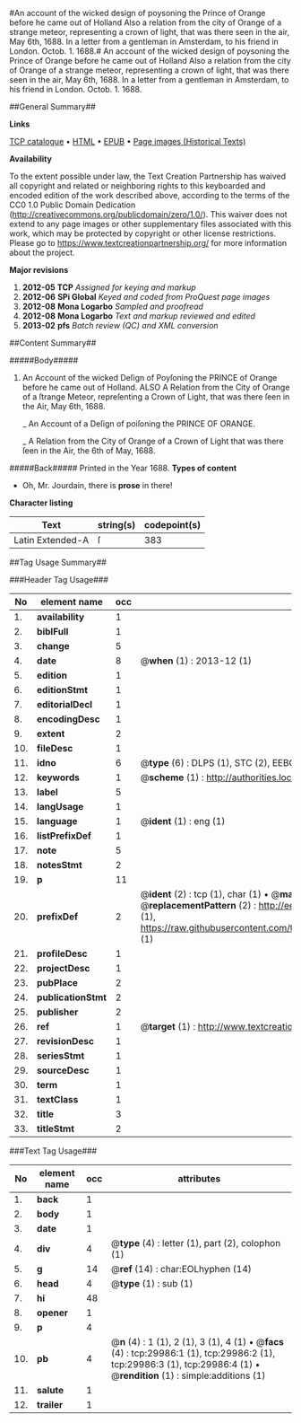 #An account of the wicked design of poysoning the Prince of Orange before he came out of Holland Also a relation from the city of Orange of a strange meteor, representing a crown of light, that was there seen in the air, May 6th, 1688. In a letter from a gentleman in Amsterdam, to his friend in London. Octob. 1. 1688.#
An account of the wicked design of poysoning the Prince of Orange before he came out of Holland Also a relation from the city of Orange of a strange meteor, representing a crown of light, that was there seen in the air, May 6th, 1688. In a letter from a gentleman in Amsterdam, to his friend in London. Octob. 1. 1688.

##General Summary##

**Links**

[TCP catalogue](http://www.ota.ox.ac.uk/tcp/)  • 
[HTML](http://tei.it.ox.ac.uk/tcp/Texts-HTML/free/A26/A26239.html)  • 
[EPUB](http://tei.it.ox.ac.uk/tcp/Texts-EPUB/free/A26/A26239.epub) • 
[Page images (Historical Texts)](https://historicaltexts.jisc.ac.uk/eebo-99825600e)

**Availability**

To the extent possible under law, the Text Creation Partnership has waived all copyright and related or neighboring rights to this keyboarded and encoded edition of the work described above, according to the terms of the CC0 1.0 Public Domain Dedication (http://creativecommons.org/publicdomain/zero/1.0/). This waiver does not extend to any page images or other supplementary files associated with this work, which may be protected by copyright or other license restrictions. Please go to https://www.textcreationpartnership.org/ for more information about the project.

**Major revisions**

1. __2012-05__ __TCP__ *Assigned for keying and markup*
1. __2012-06__ __SPi Global__ *Keyed and coded from ProQuest page images*
1. __2012-08__ __Mona Logarbo__ *Sampled and proofread*
1. __2012-08__ __Mona Logarbo__ *Text and markup reviewed and edited*
1. __2013-02__ __pfs__ *Batch review (QC) and XML conversion*

##Content Summary##

#####Body#####

1. An Account of the wicked Deſign of Poyſoning the PRINCE of Orange before he came out of Holland. ALSO A Relation from the City of Orange of a ſtrange Meteor, repreſenting a Crown of Light, that was there ſeen in the Air, May 6th, 1688.

    _ An Account of a Deſign of poiſoning the PRINCE OF ORANGE.

    _ A Relation from the City of Orange of a Crown of Light that was there ſeen in the Air, the 6th of May, 1688.

#####Back#####
Printed in the Year 1688.
**Types of content**

  * Oh, Mr. Jourdain, there is **prose** in there!

**Character listing**


|Text|string(s)|codepoint(s)|
|---|---|---|
|Latin Extended-A|ſ|383|

##Tag Usage Summary##

###Header Tag Usage###

|No|element name|occ|attributes|
|---|---|---|---|
|1.|__availability__|1||
|2.|__biblFull__|1||
|3.|__change__|5||
|4.|__date__|8| @__when__ (1) : 2013-12 (1)|
|5.|__edition__|1||
|6.|__editionStmt__|1||
|7.|__editorialDecl__|1||
|8.|__encodingDesc__|1||
|9.|__extent__|2||
|10.|__fileDesc__|1||
|11.|__idno__|6| @__type__ (6) : DLPS (1), STC (2), EEBO-CITATION (1), PROQUEST (1), VID (1)|
|12.|__keywords__|1| @__scheme__ (1) : http://authorities.loc.gov/ (1)|
|13.|__label__|5||
|14.|__langUsage__|1||
|15.|__language__|1| @__ident__ (1) : eng (1)|
|16.|__listPrefixDef__|1||
|17.|__note__|5||
|18.|__notesStmt__|2||
|19.|__p__|11||
|20.|__prefixDef__|2| @__ident__ (2) : tcp (1), char (1)  •  @__matchPattern__ (2) : ([0-9\-]+):([0-9IVX]+) (1), (.+) (1)  •  @__replacementPattern__ (2) : http://eebo.chadwyck.com/downloadtiff?vid=$1&page=$2 (1), https://raw.githubusercontent.com/textcreationpartnership/Texts/master/tcpchars.xml#$1 (1)|
|21.|__profileDesc__|1||
|22.|__projectDesc__|1||
|23.|__pubPlace__|2||
|24.|__publicationStmt__|2||
|25.|__publisher__|2||
|26.|__ref__|1| @__target__ (1) : http://www.textcreationpartnership.org/docs/. (1)|
|27.|__revisionDesc__|1||
|28.|__seriesStmt__|1||
|29.|__sourceDesc__|1||
|30.|__term__|1||
|31.|__textClass__|1||
|32.|__title__|3||
|33.|__titleStmt__|2||


###Text Tag Usage###

|No|element name|occ|attributes|
|---|---|---|---|
|1.|__back__|1||
|2.|__body__|1||
|3.|__date__|1||
|4.|__div__|4| @__type__ (4) : letter (1), part (2), colophon (1)|
|5.|__g__|14| @__ref__ (14) : char:EOLhyphen (14)|
|6.|__head__|4| @__type__ (1) : sub (1)|
|7.|__hi__|48||
|8.|__opener__|1||
|9.|__p__|4||
|10.|__pb__|4| @__n__ (4) : 1 (1), 2 (1), 3 (1), 4 (1)  •  @__facs__ (4) : tcp:29986:1 (1), tcp:29986:2 (1), tcp:29986:3 (1), tcp:29986:4 (1)  •  @__rendition__ (1) : simple:additions (1)|
|11.|__salute__|1||
|12.|__trailer__|1||
